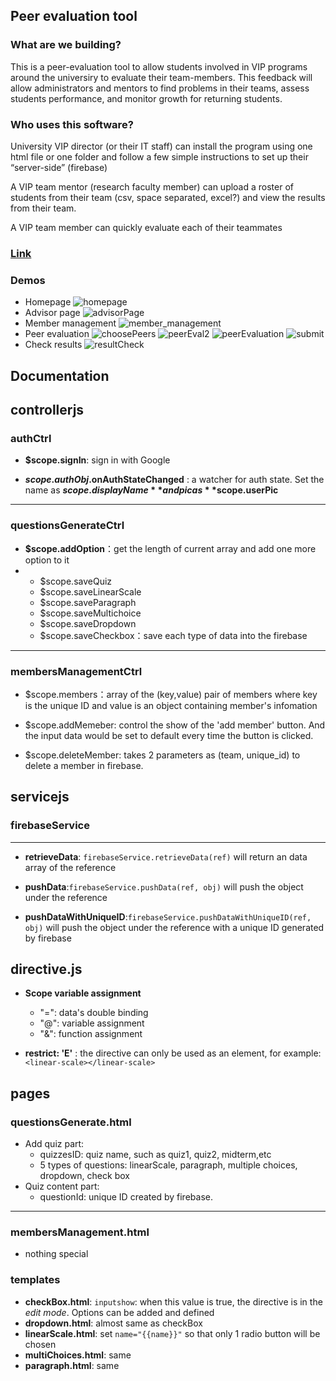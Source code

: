 ## Peer evaluation tool

### What are we building?

This is a peer-evaluation tool to allow students involved in VIP programs around the universiry to evaluate their team-members.  This feedback will allow administrators and mentors to find problems in their teams, assess students performance, and monitor growth for returning students.

### Who uses this software?

University VIP director (or their IT staff) can install the program using one html file or one folder and follow a few simple instructions to set up their “server-side” (firebase)

A VIP team mentor (research faculty member) can upload a roster of students from their team (csv, space separated, excel?) and view the results from their team.

A VIP team member can quickly evaluate each of their teammates

### [Link](http://vip.udel.edu/peer)


### Demos
- Homepage
![homepage](/demo/homepage.png?=250x)
- Advisor page
![advisorPage](/demo/advisorPage.png?=250x)
- Member management
![member_management](/demo/member_management.jpg?=250x)
- Peer evaluation
![choosePeers](/demo/choosePeers.png?=250x)
![peerEval2](/demo/peerEval2.png?=250x)
![peerEvaluation](/demo/peerEvaluation.png?=250x)
![submit](/demo/submit.png?=250x)
- Check results
![resultCheck](/demo/resultCheck.png?=250x)

## Documentation

## controllerjs

### authCtrl

* **$scope.signIn**: sign in with Google

* **$scope.authObj.$onAuthStateChanged** : a watcher for auth state. Set the name as **$scope.displayName** and pic as **$scope.userPic**

* * * * *

### questionsGenerateCtrl

* **$scope.addOption**：get the length of current array and add one more option to it
* * $scope.saveQuiz
  * $scope.saveLinearScale
  * $scope.saveParagraph
  * $scope.saveMultichoice
  * $scope.saveDropdown
  * $scope.saveCheckbox：save each type of data into the firebase
  

* * * * *
### membersManagementCtrl

* $scope.members：array of the (key,value) pair of members where key is the unique ID and value is an object containing member's infomation

* $scope.addMemeber: control the show of the 'add member' button. And the input data would be set to default every time the button is clicked.
* $scope.deleteMember: takes 2 parameters as (team, unique_id) to delete a member in firebase.

## servicejs


###  firebaseService

* * * * *
* **retrieveData**: `firebaseService.retrieveData(ref)` will return an data array of the reference

* **pushData**:`firebaseService.pushData(ref, obj)` will push the object under the reference

* **pushDataWithUniqueID**:`firebaseService.pushDataWithUniqueID(ref, obj)` will push the object under the reference with a unique ID generated by firebase


## directive.js
* **Scope variable assignment**
  * "=": data's double binding
  * "@": variable assignment
  * "&": function assignment

* **restrict: 'E'** : the directive can only be used as an element, for example: `<linear-scale></linear-scale>`

## pages

### questionsGenerate.html
* Add quiz part:
    *  quizzesID: quiz name, such as quiz1, quiz2, midterm,etc
    *  5 types of questions: linearScale, paragraph, multiple choices, dropdown, check box
* Quiz content part:
    * questionId: unique ID created by firebase.

* * * * *

### membersManagement.html
* nothing special

### templates
* **checkBox.html**: `inputshow`: when this value is true, the directive is in the *edit mode*. Options can be added and defined
* **dropdown.html**: almost same as checkBox
* **linearScale.html**: set `name="{{name}}"` so that only 1 radio button will be chosen
* **multiChoices.html**: same
* **paragraph.html**: same


